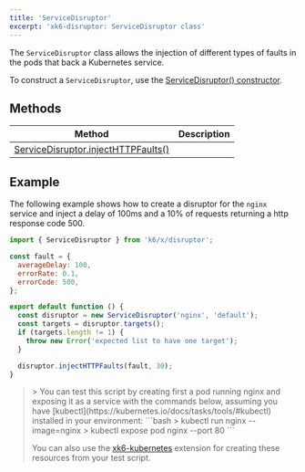 ```yaml
---
title: 'ServiceDisruptor'
excerpt: 'xk6-disruptor: ServiceDisruptor class'
---
```


The `ServiceDisruptor` class allows the injection of different types of faults in the pods that back a Kubernetes service. 

To construct a `ServiceDisruptor`, use the [ServiceDisruptor() constructor](/javascript-api/xk6-disruptor/api/servicedisruptor/constructor).
 

## Methods

| Method | Description |
| ------ | ----------- |
| [ServiceDisruptor.injectHTTPFaults()](/javascript-api/xk6-disruptor/api/servicedisruptor/injecthttpfaults) | 
 

## Example

The following example shows how to create a disruptor for the `nginx` service and inject a delay of 100ms and a 10% of requests returning a http response code 500. 

```javascript
import { ServiceDisruptor } from 'k6/x/disruptor';

const fault = {
  averageDelay: 100,
  errorRate: 0.1,
  errorCode: 500,
};

export default function () {
  const disruptor = new ServiceDisruptor('nginx', 'default');
  const targets = disruptor.targets();
  if (targets.length != 1) {
    throw new Error('expected list to have one target');
  }

  disruptor.injectHTTPFaults(fault, 30);
}
```

<Blockquote mod="note">
> You can test this script by creating first a pod running nginx and exposing it as a service with the commands below, assuming you have [kubectl](https://kubernetes.io/docs/tasks/tools/#kubectl) installed in your environment:
```bash
> kubectl run nginx --image=nginx
> kubectl expose pod nginx --port 80
```

You can also use the [xk6-kubernetes](https://github.com/grafana/xk6-kubernetes) extension for creating these resources from your test script.

</Blockquote>

